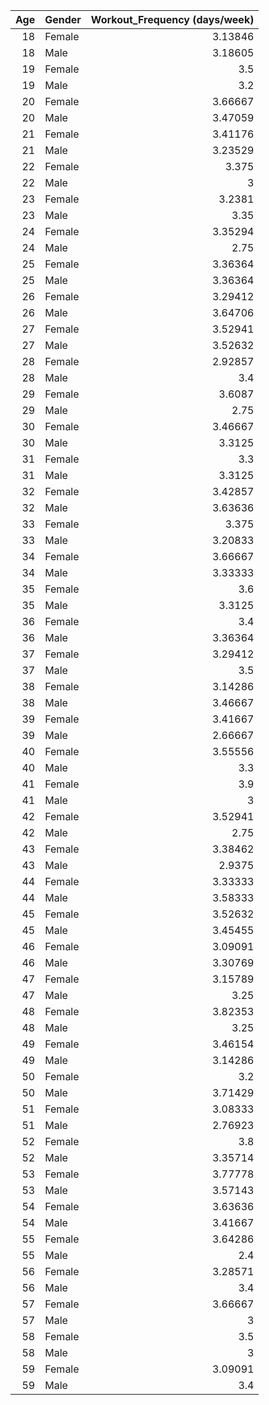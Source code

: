 |   Age | Gender   |   Workout_Frequency (days/week) |
|------:|:---------|--------------------------------:|
|    18 | Female   |                         3.13846 |
|    18 | Male     |                         3.18605 |
|    19 | Female   |                         3.5     |
|    19 | Male     |                         3.2     |
|    20 | Female   |                         3.66667 |
|    20 | Male     |                         3.47059 |
|    21 | Female   |                         3.41176 |
|    21 | Male     |                         3.23529 |
|    22 | Female   |                         3.375   |
|    22 | Male     |                         3       |
|    23 | Female   |                         3.2381  |
|    23 | Male     |                         3.35    |
|    24 | Female   |                         3.35294 |
|    24 | Male     |                         2.75    |
|    25 | Female   |                         3.36364 |
|    25 | Male     |                         3.36364 |
|    26 | Female   |                         3.29412 |
|    26 | Male     |                         3.64706 |
|    27 | Female   |                         3.52941 |
|    27 | Male     |                         3.52632 |
|    28 | Female   |                         2.92857 |
|    28 | Male     |                         3.4     |
|    29 | Female   |                         3.6087  |
|    29 | Male     |                         2.75    |
|    30 | Female   |                         3.46667 |
|    30 | Male     |                         3.3125  |
|    31 | Female   |                         3.3     |
|    31 | Male     |                         3.3125  |
|    32 | Female   |                         3.42857 |
|    32 | Male     |                         3.63636 |
|    33 | Female   |                         3.375   |
|    33 | Male     |                         3.20833 |
|    34 | Female   |                         3.66667 |
|    34 | Male     |                         3.33333 |
|    35 | Female   |                         3.6     |
|    35 | Male     |                         3.3125  |
|    36 | Female   |                         3.4     |
|    36 | Male     |                         3.36364 |
|    37 | Female   |                         3.29412 |
|    37 | Male     |                         3.5     |
|    38 | Female   |                         3.14286 |
|    38 | Male     |                         3.46667 |
|    39 | Female   |                         3.41667 |
|    39 | Male     |                         2.66667 |
|    40 | Female   |                         3.55556 |
|    40 | Male     |                         3.3     |
|    41 | Female   |                         3.9     |
|    41 | Male     |                         3       |
|    42 | Female   |                         3.52941 |
|    42 | Male     |                         2.75    |
|    43 | Female   |                         3.38462 |
|    43 | Male     |                         2.9375  |
|    44 | Female   |                         3.33333 |
|    44 | Male     |                         3.58333 |
|    45 | Female   |                         3.52632 |
|    45 | Male     |                         3.45455 |
|    46 | Female   |                         3.09091 |
|    46 | Male     |                         3.30769 |
|    47 | Female   |                         3.15789 |
|    47 | Male     |                         3.25    |
|    48 | Female   |                         3.82353 |
|    48 | Male     |                         3.25    |
|    49 | Female   |                         3.46154 |
|    49 | Male     |                         3.14286 |
|    50 | Female   |                         3.2     |
|    50 | Male     |                         3.71429 |
|    51 | Female   |                         3.08333 |
|    51 | Male     |                         2.76923 |
|    52 | Female   |                         3.8     |
|    52 | Male     |                         3.35714 |
|    53 | Female   |                         3.77778 |
|    53 | Male     |                         3.57143 |
|    54 | Female   |                         3.63636 |
|    54 | Male     |                         3.41667 |
|    55 | Female   |                         3.64286 |
|    55 | Male     |                         2.4     |
|    56 | Female   |                         3.28571 |
|    56 | Male     |                         3.4     |
|    57 | Female   |                         3.66667 |
|    57 | Male     |                         3       |
|    58 | Female   |                         3.5     |
|    58 | Male     |                         3       |
|    59 | Female   |                         3.09091 |
|    59 | Male     |                         3.4     |